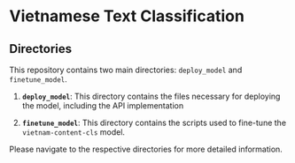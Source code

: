 # Vietnamese Text Classification

## Directories

This repository contains two main directories: `deploy_model` and `finetune_model`.

1. **`deploy_model`**: This directory contains the files necessary for deploying the model, including the API implementation

2. **`finetune_model`**: This directory contains the scripts used to fine-tune the `vietnam-content-cls` model.

Please navigate to the respective directories for more detailed information.

